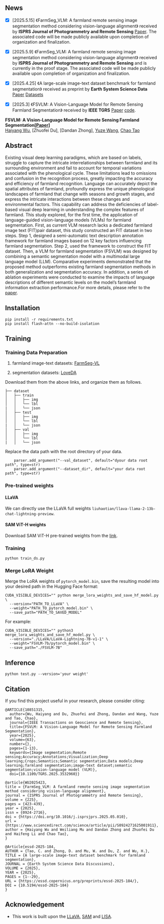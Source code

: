 ## News
- [x] [2025.5.15] 《FarmSeg_VLM: A farmland remote sensing image segmentation method considering vision-language alignment》 received by **ISPRS Journal of Photogrammetry and Remote Sensing** [Paper](https://doi.org/10.1016/j.isprsjprs.2025.05.010). The associated code will be made publicly available upon completion of organization and finalization.
- [x] [2025.5.9] 《FarmSeg_VLM: A farmland remote sensing image segmentation method considering vision-language alignment》 received by **ISPRS Journal of Photogrammetry and Remote Sensing** and is currently in the proof stage. The associated code will be made publicly available upon completion of organization and finalization.
- [x] [2025.4.25] 《A large-scale image-text dataset benchmark for farmland segmentation》 received as preprint by **Earth System Science Data** [Paper](https://essd.copernicus.org/preprints/essd-2025-184/essd-2025-184.pdf) [Datasets](https://doi.org/10.5281/zenodo.15099885)
- [x] [2025.3] 《FSVLM: A Vision-Language Model for Remote Sensing Farmland Segmentation》 received by **IEEE TGRS** [Paper](https://ieeexplore.ieee.org/stamp/stamp.jsp?tp=&arnumber=10851315) [code](https://github.com/WithoutOcean/FSVLM-A-Vision-Language-Model-for-Remote-Sensing-Farmland-Segmentation).


**FSVLM: A Vision-Language Model for Remote Sensing Farmland Segmentation[[Paper](https://ieeexplore.ieee.org/document/10851315)]** <br />
[Haiyang Wu](https://scholar.google.com/citations?user=VzEne7oAAAAJ&hl=zh-CN),
[Zhuofei Du],
[Dandan Zhong],
[Yuze Wang](https://scholar.google.com/citations?hl=zh-CN&user=XptRvWUAAAAJ),
[Chao Tao](https://scholar.google.com/citations?hl=zh-CN&user=g0Dvu7IAAAAJ)<br />

## Abstract
Existing visual deep learning paradigms, which are based on labels, struggle to capture the intricate interrelationships between farmland and its surrounding environment and fail to account for temporal variations associated with the phenological cycle. These limitations lead to omissions and confusion in the recognition process, greatly impacting the accuracy and efficiency of farmland recognition. Language can accurately depict the spatial attributes of farmland, profoundly express the unique phenological landscapes of farmland that change with seasons and growth stages, and express the intricate interactions between these changes and environmental factors. This capability can address the deficiencies of label-based visual deep learning in understanding the complex features of farmland. This study explored, for the first time, the application of language-guided vision-language models (VLMs) for farmland segmentation. First, as current VLM research lacks a dedicated farmland image text (FIT)pair dataset, this study constructed an FIT dataset in two steps. Step 1, designed a semi-automatic text description annotation framework for farmland images based on 12 key factors influencing farmland segmentation. Step 2, used the framework to construct the FIT dataset. Then, a VLM for farmland segmentation (FSVLM) was designed by combining a semantic segmentation model with a multimodal large language model (LLM). Comparative experiments demonstrated that the proposed method outperforms existing farmland segmentation methods in both generalization and segmentation accuracy. In addition, a series of ablation experiments were conducted to examine the impacts of language descriptions of different semantic levels on the model’s farmland information extraction performance.For more details, please refer to the [paper](https://ieeexplore.ieee.org/document/10851315).


## Installation
```
pip install -r requirements.txt
pip install flash-attn --no-build-isolation
```

## Training
### Training Data Preparation

1. farmland image-text datasets: [FarmSeg-VL](https://doi.org/10.5281/zenodo.15099885)

2. segmentation datasets: [LoveDA](https://github.com/Junjue-Wang/LoveDA?tab=readme-ov-file)

Download them from the above links, and organize them as follows.
```
├── dataset
│   ├── train
│   │   ├── img
│   │   └── lbl
|   │   └── json 
│   ├── test
│   │   ├── img
│   │   └── lbl
|   │   └── json 
│   ├── val
│   │   ├── img
│   │   └── lbl
|   │   └── json 
```

Replace the data path with the root directory of your data.
```
    parser.add_argument("--val_dataset", default="dyour data root path", type=str)
    parser.add_argument("--dataset_dir", default="your data root path", type=str)
```

### Pre-trained weights

#### LLaVA
We can directly use the LLaVA full weights `liuhaotian/llava-llama-2-13b-chat-lightning-preview`.

#### SAM ViT-H weights
Download SAM ViT-H pre-trained weights from the [link](https://dl.fbaipublicfiles.com/segment_anything/sam_vit_h_4b8939.pth).

### Training
```
python train_ds.py 
```


### Merge LoRA Weight
Merge the LoRA weights of `pytorch_model.bin`, save the resulting model into your desired path in the Hugging Face format:
```
CUDA_VISIBLE_DEVICES="" python merge_lora_weights_and_save_hf_model.py \
  --version="PATH_TO_LLaVA" \
  --weight="PATH_TO_pytorch_model.bin" \
  --save_path="PATH_TO_SAVED_MODEL"
```

For example:
```
CUDA_VISIBLE_DEVICES="" python3 merge_lora_weights_and_save_hf_model.py \
  --version="./LLaVA/LLaVA-Lightning-7B-v1-1" \
  --weight="FSVLM-7b/pytorch_model.bin" \
  --save_path="./FSVLM-7B"
```

## Inference 
```
python test.py --version='your weight'
```

## Citation 
If you find this project useful in your research, please consider citing:

```
@ARTICLE{10851315,
  author={Wu, Haiyang and Du, Zhuofei and Zhong, Dandan and Wang, Yuze and Tao, Chao},
  journal={IEEE Transactions on Geoscience and Remote Sensing}, 
  title={FSVLM: A Vision-Language Model for Remote Sensing Farmland Segmentation}, 
  year={2025},
  volume={63},
  number={},
  pages={1-13},
  keywords={Image segmentation;Remote sensing;Accuracy;Annotations;Visualization;Deep learning;Crops;Semantics;Semantic segmentation;Data models;Deep learning;farmland segmentation;image-text dataset;semantic segmentation;vision-language model (VLM)},
  doi={10.1109/TGRS.2025.3532960}}

@article{WU2025423,
title = {FarmSeg_VLM: A farmland remote sensing image segmentation method considering vision-language alignment},
journal = {ISPRS Journal of Photogrammetry and Remote Sensing},
volume = {225},
pages = {423-439},
year = {2025},
issn = {0924-2716},
doi = {https://doi.org/10.1016/j.isprsjprs.2025.05.010},
url = {https://www.sciencedirect.com/science/article/pii/S0924271625001911},
author = {Haiyang Wu and Weiliang Mu and Dandan Zhong and Zhuofei Du and Haifeng Li and Chao Tao},
}

@Article{essd-2025-184,
AUTHOR = {Tao, C. and Zhong, D. and Mu, W. and Du, Z. and Wu, H.},
TITLE = {A large-scale image-text dataset benchmark for farmland segmentation},
JOURNAL = {Earth System Science Data Discussions},
VOLUME = {2025},
YEAR = {2025},
PAGES = {1--29},
URL = {https://essd.copernicus.org/preprints/essd-2025-184/},
DOI = {10.5194/essd-2025-184}
}
```

## Acknowledgement
-  This work is built upon the [LLaVA](https://github.com/haotian-liu/LLaVA), [SAM](https://github.com/facebookresearch/segment-anything) and [LISA](https://github.com/dvlab-research/LISA). 
